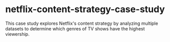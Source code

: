 # netflix-content-strategy-case-study
This case study explores Netflix's content strategy by analyzing multiple datasets to determine which genres of TV shows have the highest viewership.  
